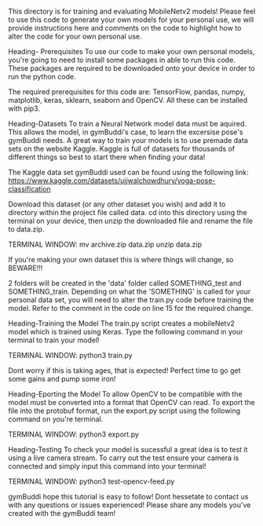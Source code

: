 This directory is for training and evaluating MobileNetv2 models! Please feel to use this code to generate your own models for your personal use, we will provide instructions here and comments on the code to highlight how to alter the code for your own personal use.

Heading- Prerequisites 
To use our code to make your own personal models, you're going to need to install some packages in able to run this code. These packages are required to be downloaded onto your device in order to run the python code. 

The required prerequisites for this code are: TensorFlow, pandas, numpy, matplotlib, keras, sklearn, seaborn and OpenCV. All these can be installed with pip3.

Heading-Datasets
To train a Neural Network model data must be aquired. This allows the model, in gymBuddi's case, to learn the excersise pose's gymBuddi needs. A great way to train your models is to use premade data sets on the website Kaggle. Kaggle is full of datasets for thousands of different things so best to start there when finding your data!

The Kaggle data set gymBuddi used can be found using the following link: 
https://www.kaggle.com/datasets/ujjwalchowdhury/yoga-pose-classification

Download this dataset (or any other dataset you wish) and add it to directory within the project file called data. cd into this directory using the terminal on your device, then unzip the downloaded file and rename the file to data.zip.

TERMINAL WINDOW:
mv archive.zip data.zip 
unzip data.zip

If you're making your own dataset this is where things will change, so BEWARE!!!

2 folders will be created in the 'data' folder called SOMETHING_test and SOMETHING_train. Depending on what the 'SOMETHING' is called for your personal data set, you will need to alter the train.py code before training the model. Refer to the comment in the code on line 15 for the required change.

Heading-Training the Model 
The train.py script creates a mobileNetv2 model which is trained using Keras. Type the following command in your terminal to train your model!

TERMINAL WINDOW:
python3 train.py 

Dont worry if this is taking ages, that is expected! Perfect time to go get some gains and pump some iron!

Heading-Eporting the Model
To allow OpenCV to be compatible with the model must be converted into a format that OpenCV can read. To export the file into the protobuf format, run the export.py script using the following command on you're terminal.

TERMINAL WINDOW:
python3 export.py

Heading-Testing
To check your model is sucessful a great idea is to test it using a live camera stream. To carry out the test ensure your camera is connected and simply input this command into your terminal!

TERMINAL WINDOW:
python3 test-opencv-feed.py

gymBuddi hope this tutorial is easy to follow! Dont hessetate to contact us with any questions or issues experienced! Please share any models you've created with the gymBuddi team!
